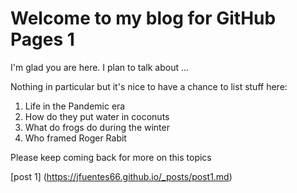 # Welcome to my blog for GitHub Pages 1

I'm glad you are here. I plan to talk about ...

Nothing in particular but it's nice to have a chance to list stuff here:
1. Life in the Pandemic era
1. How do they put water in coconuts
1. What do frogs do during the winter
1. Who framed Roger Rabit

Please keep coming back for more on this topics

[post 1] (https://jfuentes66.github.io/_posts/post1.md)


